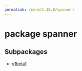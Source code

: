 ```yaml
---
permalink: /cnrm/1.30.0/spanner/
---
```


# package spanner



## Subpackages

* [v1beta1](spanner-v1beta1.md)